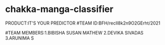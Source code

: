 # chakka-manga-classifier
   PRODUCT:IT'S YOUR PREDICTOR
#TEAM ID:BFH/reclI8k2n9O2GErht/2021

#TEAM MEMBERS:1.BIBISHA SUSAN MATHEW
              2.DEVIKA SIVADAS
              3.ARUNIMA S
              
